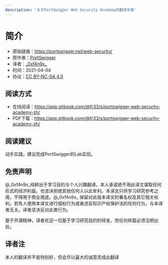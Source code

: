 ```yaml
---
description: '关于PortSwigger Web Security Academy的翻译文章'
---
```


# 简介

- 原始链接：https://portswigger.net/web-security/
- 原作者：[PortSwigger](https://portswigger.net/)
- 译者：[\_0xf4n9x\_](https://twitter.com/_0xf4n9x_)
- 时间：2021-04-04
- 协议：[CC BY-NC-SA 4.0](http://creativecommons.org/licenses/by-nc-sa/4.0/)


## 阅读方式

- 在线阅读：https://app.gitbook.com/@fr33/s/portswigger-web-security-academy-zh/
- PDF下载：https://app.gitbook.com/@fr33/s/portswigger-web-security-academy-zh/


## 阅读建议

动手实践，建议完成PortSwigger的Lab实验。


## 免责声明

@\_0xf4n9x\_纯粹出于学习目的与个人兴趣翻译。本人承诺绝不用此译文谋取任何形式的经济利益。也坚决拒绝其他任何人以此牟利。本译文只供学习研究参考之用，不得用于商业用途。@\_0xf4n9x\_ 保留对此版本译文的署名权及其它相关权利。若有人使用本译文进行侵权行为或者违反知识产权保护法的任何行为，与本译者无关。译者坚决反对此类行为。

基于开源精神，译者欢迎一切基于学习研究目的的转发，但任何转载必须注明出处。


## 译者注

本人的翻译并不是特别好，但会尽以最大的诚意完成此翻译






